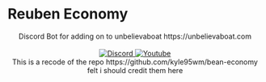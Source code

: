 # Reuben Economy
<div align="center"> 
Discord Bot for adding on to  unbelievaboat https://unbelievaboat.com
<div align="center"> 
<br>
    <a href="https://discord.gg/sBFWp6ZfMb">
    <img src="https://img.shields.io/discord/718450019899801702?color=%235865f2&label=Discord&logo=Discord&style=for-the-badge" alt="Discord">
    </a>
    <a href="https://www.youtube.com/channel/UCMbaILdqA66BPoXgwtl0sYw">
    <img src="https://img.shields.io/youtube/channel/subscribers/UCMbaILdqA66BPoXgwtl0sYw?label=youtube&logo=youtube&style=for-the-badge" alt="Youtube">
    </a>
<br>
This is a recode of the repo https://github.com/kyle95wm/bean-economy felt i should credit them here


